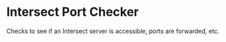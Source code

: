 # Intersect Port Checker
 Checks to see if an Intersect server is accessible, ports are forwarded, etc.
